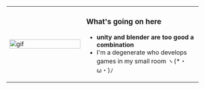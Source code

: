 <table>
  <tr>
    <td width="40%">
      <img src="https://media1.tenor.com/m/DOMYua_HNR4AAAAC/purediscordserver.gif" alt="gif" width="100%">
    </td>
    <td width="60%">
      <h3>What's going on here</h3>
      <ul>
        <li><strong>unity and blender are too good a combination</strong></li>
        <li>I'm a degenerate who develops games in my small room ヽ(*・ω・)ﾉ </li>
      </ul>
    </td>
  </tr>
</table>